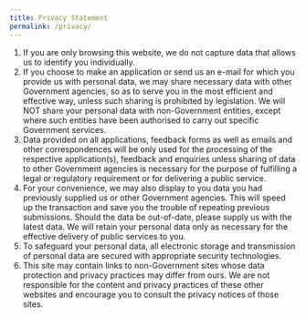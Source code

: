 ```yaml
---
title: Privacy Statement
permalink: /privacy/
---
```

1. If you are only browsing this website, we do not capture data that allows us to identify you individually.
2. If you choose to make an application or send us an e-mail for which you provide us with personal data, we may share necessary data with other Government agencies, so as to serve you in the most efficient and effective way, unless such sharing is prohibited by legislation. We will NOT share your personal data with non-Government entities, except where such entities have been authorised to carry out specific Government services.
3. Data provided on all applications, feedback forms as well as emails and other correspondences will be only used for the processing of the respective application(s), feedback and enquiries unless sharing of data to other Government agencies is necessary for the purpose of fulfilling a legal or regulatory requirement or for delivering a public service.
4. For your convenience, we may also display to you data you had previously supplied us or other Government agencies. This will speed up the transaction and save you the trouble of repeating previous submissions. Should the data be out-of-date, please supply us with the latest data. We will retain your personal data only as necessary for the effective delivery of public services to you.
5. To safeguard your personal data, all electronic storage and transmission of personal data are secured with appropriate security technologies.
6. This site may contain links to non-Government sites whose data protection and privacy practices may differ from ours. We are not responsible for the content and privacy practices of these other websites and encourage you to consult the privacy notices of those sites.